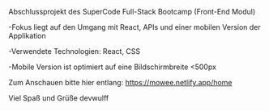 Abschlussprojekt des SuperCode Full-Stack Bootcamp (Front-End Modul)

-Fokus liegt auf den Umgang mit React, APIs und einer mobilen Version der Applikation

-Verwendete Technologien: React, CSS

-Mobile Version ist optimiert auf eine Bildschirmbreite <500px

Zum Anschauen bitte hier entlang: https://mowee.netlify.app/home

Viel Spaß und Grüße
devwulff
